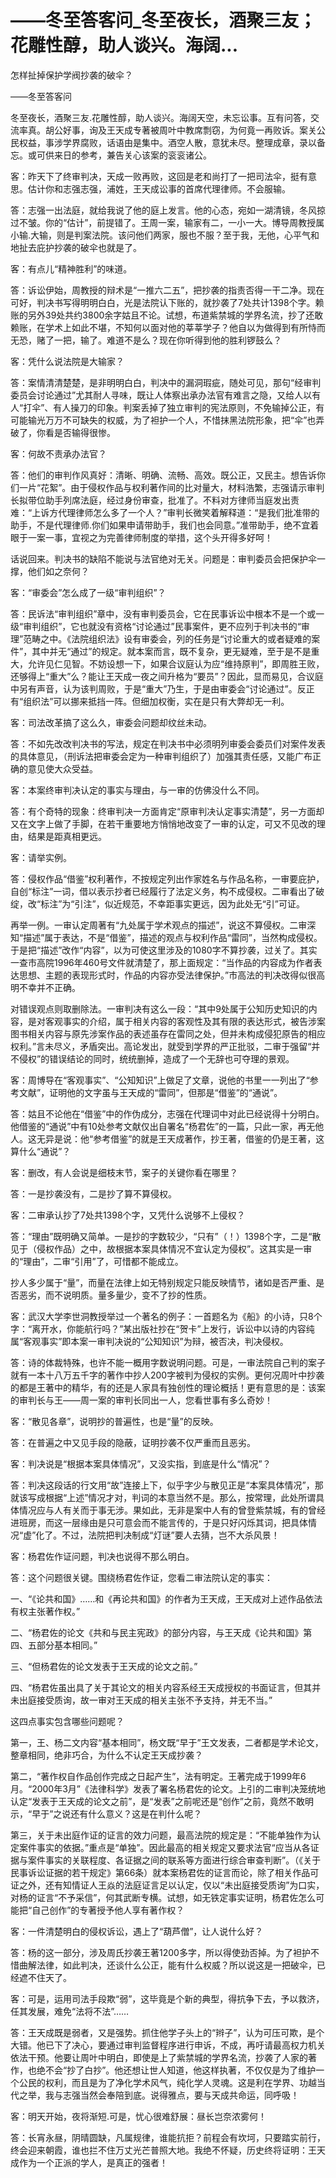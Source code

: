 # ——冬至答客问_冬至夜长，酒聚三友；花雕性醇，助人谈兴。海阔...

怎样扯掉保护学阀抄袭的破伞？

——冬至答客问

冬至夜长，酒聚三友.花雕性醇，助人谈兴。海阔天空，未忘讼事。互有问答，交流率真。胡公好事，询及王天成专著被周叶中教席剽窃，为何竟一再败诉。案关公民权益，事涉学界腐败，话语由是集中。酒空人散，意犹未尽。整理成章，录以备忘。或可供来日的参考，兼告关心该案的衮衮诸公。

客：昨天下了终审判决，天成一败再败，这回是老和尚打了一把司法伞，挺有意思。估计你和志强志强，浦姓，王天成讼事的首席代理律师。不会服输。

答：志强一出法庭，就给我说了他的庭上发言。他的心态，宛如一湖清镜，冬风掠过不皱。你的“估计”，前提错了。王周一案，输家有二，一小一大。博导周教授属小输.大输，则是判案法院。该问他们两家，服也不服？至于我，无他，心平气和地扯去庇护抄袭的破伞也就是了。

客：有点儿“精神胜利”的味道。

答：诉讼伊始，周教授的辩术是“一推六二五”，把抄袭的指责否得一干二净。现在可好，判决书写得明明白白，光是法院认下账的，就抄袭了7处共计1398个字。赖账的另外39处共约3800余字姑且不论。试想，布道紫禁城的学界名流，抄了还敢赖账，在学术上如此不堪，不知何以面对他的莘莘学子？他自以为做得到有所恃而无恐，赌了一把，输了。难道不是么？现在你听得到他的胜利锣鼓么？

客：凭什么说法院是大输家？

答：案情清清楚楚，是非明明白白，判决中的漏洞瑕疵，随处可见，那句“经审判委员会讨论通过”尤其耐人寻味，既让人体察出承办法官有难言之隐，又给人以有人“打伞”、有人操刀的印象。判案丢掉了独立审判的宪法原则，不免输掉公正，有可能输光万万不可缺失的权威，为了袒护一个人，不惜抹黑法院形象，把“伞”也弄破了，你看是否输得很惨。

客：何故不责承办法官？

答：他们的审判作风真好：清晰、明确、流畅、高效。既公正，又民主。想告诉你们一片“花絮”。由于侵权作品与权利著作间的比对量大，材料浩繁，志强请示审判长拟带位助手列席法庭，经过身份审查，批准了。不料对方律师当庭发出责难：“上诉方代理律师怎么多了一个人？”审判长微笑着解释道：“是我们批准带的助手，不是代理律师.你们如果申请带助手，我们也会同意。”准带助手，绝不宜着眼于一案一事，宜视之为完善律师制度的举措，这个头开得多好呵！

话说回来。判决书的缺陷不能说与法官绝对无关。问题是：审判委员会把保护伞一撑，他们如之奈何？

客：“审委会”怎么成了一级“审判组织”？

答：民诉法“审判组织”章中，没有审判委员会，它在民事诉讼中根本不是一个或一级“审判组织”，它也就没有资格“讨论通过”民事案件，更不应列于判决书的“审理”范畴之中。《法院组织法》设有审委会，列的任务是“讨论重大的或者疑难的案件”，其中并无“通过”的规定。就本案而言，既不复杂，更无疑难，至于是不是重大，允许见仁见智。不妨设想一下，如果合议庭认为应“维持原判”，即周胜王败，还够得上“重大”么？能让王天成一夜之间升格为“要员”？因此，显而易见，合议庭中另有声音，认为该判周败，于是“重大”乃生，于是由审委会“讨论通过”。反正有“组织法”可以挪来抵挡一阵。但细加权衡，实在是只有大弊却无一利。

客：司法改革搞了这么久，审委会问题却纹丝未动。

答：不如先改改判决书的写法，规定在判决书中必须明列审委会委员们对案件发表的具体意见，（刑诉法把审委会定为一种审判组织了）加强其责任感，又能广布正确的意见使大众受益。

客：本案终审判决认定的事实与理由，与一审的仿佛没什么不同。

答：有个奇特的现象：终审判决一方面肯定“原审判决认定事实清楚”，另一方面却又在文字上做了手脚，在若干重要地方悄悄地改变了一审的认定，可又不见改的理由，结果是距真相更远。

客：请举实例。

答：侵权作品“借鉴”权利著作，不按规定列出作家姓名与作品名称，一审要庇护，自创“标注”一词，借以表示抄者已经履行了法定义务，构不成侵权。二审看出了破绽，改“标注”为“引注”，似近规范，不幸距事实更远，因为此处无“引”可证。

再举一例。一审认定周著有“九处属于学术观点的描述”，说这不算侵权。二审深知“描述”属于表达，不是“借鉴”，描述的观点与权利作品“雷同”，当然构成侵权。于是把“描述”改作“内容”，以为可使这里涉及的1080字不算抄袭，过关了。其实一查市高院1996年460号文件就清楚了，那上面规定：“当作品的内容成为作者表达思想、主题的表现形式时，作品的内容亦受法律保护。”市高法的判决改得似很高明不幸并不正确。

对错误观点则取删除法。一审判决有这么一段：“其中9处属于公知历史知识的内容，是对客观事实的介绍，属于相关内容的客观性及其有限的表达形式，被告涉案图书相关内容与原先涉案作品的表述虽存在雷同之处，但并未构成侵犯原告的相应权利。”言未尽义，矛盾突出。高论发出，就受到学界的严正批驳，二审于强留“并不侵权”的错误结论的同时，统统删掉，造成了一个无辞也可夺理的景观。

客：周博导在“客观事实”、“公知知识”上做足了文章，说他的书里一一列出了“参考文献”，证明他的文字虽与王天成的“雷同”，但那是“借鉴”的“通说”。

答：姑且不论他在“借鉴”中的作伪成分，志强在代理词中对此已经说得十分明白。他借鉴的“通说”中有10处参考文献仅出自署名“杨君佐”的一篇，只此一家，再无他人。这无异是说：他“参考借鉴”的就是王天成著作，抄王著，借鉴的仍是王著，这算什么“通说”？

客：删改，有人会说是细枝末节，案子的关键你看在哪里？

答：一是抄袭没有，二是抄了算不算侵权。

客：二审承认抄了7处共1398个字，又凭什么说够不上侵权？

答：“理由”既明确又简单。一是抄的字数较少，“只有”（！）1398个字，二是“散见于（侵权作品）之中，故根据本案具体情况不宜认定为侵权”。这其实是一审的“理由”，二审“引用”了，可惜都不能成立。

抄人多少属于“量”，而量在法律上如无特别规定只能反映情节，诸如是否严重、是否恶劣，而不说明质。量多量少，变不了抄的性质。

客：武汉大学李世洞教授举过一个著名的例子：一首题名为《船》的小诗，只8个字：“离开水，你能航行吗？”某出版社抄在“贺卡”上发行，诉讼中以诗的内容纯属“客观事实”即本案一审判决说的“公知知识”为辩，被否决，判决侵权。

答：诗的体裁特殊，也许不能一概用字数说明问题。可是，一审法院自己判的案子就有一本十八万五千字的著作中抄人200字被判为侵权的实例。更何况周叶中抄袭的都是王著中的精华，有的还是人家具有独创性的理论概括！更有意思的是：该案的审判长与王——周一案的审判长同出一人，您看世事有多么奇妙！

客：“散见各章”，说明抄的普遍性，也是“量”的反映。

答：在普遍之中又见手段的隐蔽，证明抄袭不仅严重而且恶劣。

客：判决说是“根据本案具体情况”，又没实指，到底是什么“情况”？

答：判决这段话的行文用“故”连接上下，似乎字少与散见正是“本案具体情况”，那就该写成根据“上述”情况才对，判词的本意当然不是。那么，按常理，此处所谓具体情况应与人有关而于事无涉。果如此，无非是案中人有的曾登紫禁城，有的曾经进班房，而这一层缘由是只可意会而不能言传的，于是只好闪烁其词，把具体情况“虚”化了。不过，法院把判决制成“灯谜”要人去猜，岂不大杀风景！

客：杨君佐作证问题，判决也说得不那么明白。

答：这个问题很关键。围绕杨君佐作证，您看二审法院认定的事实：

一、“《论共和国》……和《再论共和国》的作者为王天成，王天成对上述作品依法有权主张著作权。”

二、“杨君佐的论文《共和与民主宪政》的部分内容，与王天成《论共和国》第四、五部分基本相同。”

三、“但杨君佐的论文发表于王天成的论文之前。”

四、“杨君佐虽出具了关于其论文的相关内容系经王天成授权的书面证言，但其并未出庭接受质询，故一审对王天成的相关主张不予支持，并无不当。”

这四点事实包含哪些问题呢？

第一，王、杨二文内容“基本相同”，杨文既“早于”王文发表，二者都是学术论文，整章相同，绝非巧合，为什么不认定王天成抄袭？

第二，“著作权自作品创作完成之日起产生”，法有明定。王著完成于1999年6月。“2000年3月”《法律科学》发表了署名杨君佐的论文。上引的二审判决笼统地认定“发表于王天成的论文之前”，是“发表”之前呢还是“创作”之前，竟然不敢明示，“早于”之说还有什么意义？这是在判什么呢？

第三，关于未出庭作证的证言的效力问题，最高法院的规定是：“不能单独作为认定案件事实的依据。”重点是“单独”。因此最高的相关规定又要求法官“应当从各证据与案件事实的关联程度、各证据之间的联系等方面进行综合审查判断”。（《关于民事诉讼证据的若干规定》第66条）就本案杨君佐的证言而论，除了相关作品可证之外，还有知情证人王焱的法庭证言足以认定，仅以“未出庭接受质询”为口实，对杨的证言“不予采信”，何其武断专横。试想，如无铁定事实证明，杨君佐怎么可能把“自己创作”的专著授予他人享有著作权？

客：一件清楚明白的侵权诉讼，遇上了“葫芦僧”，让人说什么好？

答：杨的这一部分，涉及周氏抄袭王著1200多字，所以得使劲否掉。为了袒护不惜曲解法律，如此判决，还谈什么公正，能有什么权威？所以说这是一把破伞，已经遮不住天了。

客：可是，运用司法手段欺“弱”，这毕竟是个新的典型，得抗争下去，予以救济，任其发展，难免“法将不法”……

答：王天成既是弱者，又是强势。抓住他学子头上的“辫子”，认为可压可欺，是个大错。他已下了决心，要通过审判监督程序进行申诉，不成，再吁请最高权力机关依法干预。他要让周叶中明白，即使是上了紫禁城的学界名流，抄袭了人家的著作，也绝不会“抄了白抄”。他还想让世人知道，他这样执著，不仅仅是为了维护一个公民的权利，而且是为了净化学术风气，纯化学人灵魂。这是利在学界、功越当代之举，我与志强当然会奉陪到底。说得雅点，要与天成共命运，同呼吸！

客：明天开始，夜将渐短.可是，忧心很难舒展：昼长岂奈浓雾何！

答：长宵永昼，阴晴圆缺，凡属规律，谁能抗拒？前程会有坎坷，只要踏实前行，终会迎来朝霞，谁也拦不住万丈光芒普照大地。我绝不怀疑，历史终将证明：王天成作为一个正派的学人，是真正的强者！